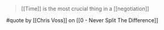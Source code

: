 > [[Time]] is the most crucial thing in a [[negotiation]]

#quote by [[Chris Voss]] on [[0 - Never Split The Difference]]
